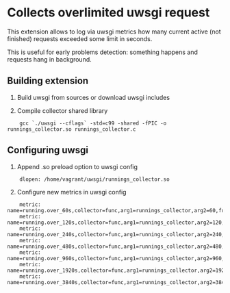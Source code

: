 # Collects overlimited uwsgi request

This extension allows to log via uwsgi metrics how many current active (not finished) requests exceeded some limit in seconds.

This is useful for early problems detection: something happens and requests hang in background.

## Building extension

1. Build uwsgi from sources or download uwsgi includes

2. Compile collector shared library

```
    gcc `./uwsgi --cflags` -std=c99 -shared -fPIC -o runnings_collector.so runnings_collector.c
```

## Configuring uwsgi

1. Append .so preload option to uwsgi config

```
    dlopen: /home/vagrant/uwsgi/runnings_collector.so
```

2. Configure new metrics in uwsgi config

```
    metric: name=running.over_60s,collector=func,arg1=runnings_collector,arg2=60,freq=60
    metric: name=running.over_120s,collector=func,arg1=runnings_collector,arg2=120,freq=60
    metric: name=running.over_240s,collector=func,arg1=runnings_collector,arg2=240,freq=60
    metric: name=running.over_480s,collector=func,arg1=runnings_collector,arg2=480,freq=60
    metric: name=running.over_960s,collector=func,arg1=runnings_collector,arg2=960,freq=60
    metric: name=running.over_1920s,collector=func,arg1=runnings_collector,arg2=1920,freq=60
    metric: name=running.over_3840s,collector=func,arg1=runnings_collector,arg2=3840,freq=60
```